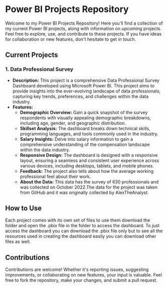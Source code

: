 # Power BI Projects Repository

Welcome to my Power BI Projects Repository! Here you'll find a collection of my current Power BI projects, along with information on upcoming projects. Feel free to explore, use, and contribute to these projects. If you have ideas for collaboration or new features, don't hesitate to get in touch.

## Current Projects

### 1. Data Professional Survey
   - **Description:** This project is a comprehensive Data Professional Survey Dashboard developed using Microsoft Power BI. This project aims to provide insights into the ever-evolving landscape of data professionals, capturing key trends, preferences, and challenges within the data industry. 
   - **Features:**
     - **Demographic Overview:** Gain a quick snapshot of the survey respondents with visually appealing demographic breakdowns, including age, gender, and geographic distribution.
     - **Skillset Analysis:** The dashboard breaks down technical skills, programming languages, and tools commonly used in the industry.
     - **Salary Insights:** Delve into salary information to gain a comprehensive understanding of the compensation landscape within the data industry.
     - **Responsive Design:** The dashboard is designed with a responsive layout, ensuring a seamless and consistent user experience across various devices, including desktops, tablets, and mobile phones.
     - **Feedback:** The project also tells about how the average working professional feel about their work.
     - **About the Data:** This data has the survey of 630 professionals and was collected on October 2022.The data for the project was taken from GitHub and it was originally collected by AlexTheAnalyst.

## How to Use

Each project comes with its own set of files to use them download the folder and open the .pbix file in the folder to access the dashboard. To just access the dashboard you can download the .pbix file only but to see all the resources used in creating the dashboard easily you can download other files as well.

## Contributions

Contributions are welcome! Whether it's reporting issues, suggesting improvements, or collaborating on new features, your input is valuable. Feel free to fork the repository, make your changes, and submit a pull request.

